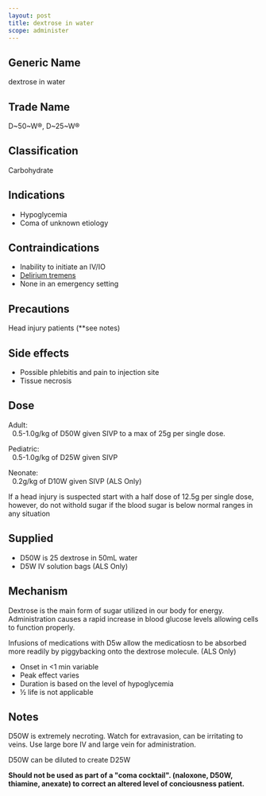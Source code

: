 ```yaml
---
layout: post
title: dextrose in water
scope: administer
---
```


## Generic Name

dextrose in water

## Trade Name

D~50~W®, D~25~W®

## Classification

Carbohydrate

## Indications

- Hypoglycemia
- Coma of unknown etiology

## Contraindications

- Inability to initiate an IV/IO
- [Delirium tremens](https://en.wikipedia.org/wiki/Delirium_tremens)
- None in an emergency setting

## Precautions

Head injury patients (\*\*see notes)

## Side effects

- Possible phlebitis and pain to injection site
- Tissue necrosis

## Dose

Adult:\
&nbsp;&nbsp;0.5-1.0g/kg of D50W given SIVP to a max of 25g per single dose.

Pediatric:\
&nbsp;&nbsp;0.5-1.0g/kg of D25W given SIVP

Neonate:\
&nbsp;&nbsp;0.2g/kg of D10W given SIVP (ALS Only)

If a head injury is suspected start with a half dose of 12.5g per single dose, however, do not withold sugar if the blood sugar is below normal ranges in any situation

## Supplied

- D50W is 25 dextrose in 50mL water
- D5W IV solution bags (ALS Only)

## Mechanism

Dextrose is the main form of sugar utilized in our body for energy. Administration causes a rapid increase in blood glucose levels allowing cells to function properly.

Infusions of medications with D5w allow the medicatiosn to be absorbed more readily by piggybacking onto the dextrose molecule. (ALS Only)

- Onset in <1 min variable
- Peak effect varies
- Duration is based on the level of hypoglycemia
- ½ life is not applicable

## Notes

D50W is extremely necroting. Watch for extravasion, can be irritating to veins. Use large bore IV and large vein for administration.

D50W can be diluted to create D25W

**Should not be used as part of a "coma cocktail". (naloxone, D50W, thiamine, anexate) to correct an altered level of conciousness patient.**
